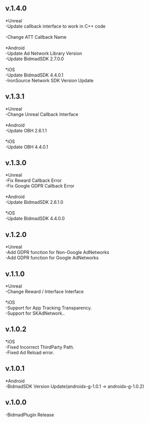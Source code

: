 v.1.4.0
-------------
*Unreal<br>
-Update callback interface to work in C++ code<br><br>
-Change ATT Callback Name<br><br>
*Android<br>
-Update Ad Network Library Version<br>
-Update BidmadSDK 2.7.0.0<br><br>
*iOS<br>
-Update BidmadSDK 4.4.0.1<br>
-IronSource Network SDK Version Update

v.1.3.1
-------------
*Unreal<br>
-Change Unreal Callback Interface<br><br>
*Android<br>
-Update OBH 2.6.1.1<br><br>
*iOS<br>
-Update OBH 4.4.0.1

v.1.3.0
-------------
*Unreal<br>
-Fix Reward Callback Error<br>
-Fix Google GDPR Callback Error<br><br>
*Android<br>
-Update BidmadSDK 2.6.1.0<br><br>
*iOS<br>
-Update BidmadSDK 4.4.0.0

v.1.2.0
-------------
*Unreal<br>
-Add GDPR function for Non-Google AdNetworks<br>
-Add GDPR function for Google AdNetworks<br>

v.1.1.0
-------------
*Unreal<br>
-Change Reward / Interface Interface<br><br>
*iOS<br>
-Support for App Tracking Transparency.<br>
-Support for SKAdNetwork..

v.1.0.2
-------------
*iOS<br>
-Fixed Incorrect ThirdParty Path.<br>
-Fixed Ad Reload error.

v.1.0.1
-------------
*Android<br>
-BidmadSDK Version Update(androidx-g-1.0.1 -> androidx-g-1.0.2)

v.1.0.0
-------------
-BidmadPlugin Release
